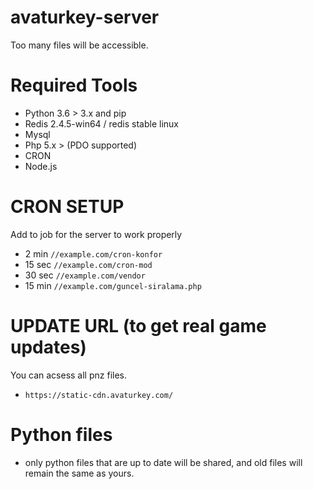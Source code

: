 # avaturkey-server


Too many files will be accessible.

# Required Tools 

- Python 3.6 > 3.x and pip
- Redis 2.4.5-win64 / redis stable linux
- Mysql
- Php 5.x > (PDO supported) 
- CRON
- Node.js

# CRON SETUP

Add to job for the server to work properly

- 2 min
`//example.com/cron-konfor`
- 15 sec
`//example.com/cron-mod`
- 30 sec
`//example.com/vendor`
- 15 min
`//example.com/guncel-siralama.php`

# UPDATE URL (to get real game updates)
You can acsess all pnz files.
- `https://static-cdn.avaturkey.com/`
 

# Python files 

- only python files that are up to date will be shared, and old files will remain the same as yours.





